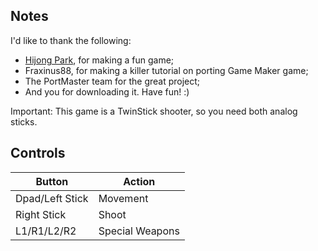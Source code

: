 ## Notes

I'd like to thank the following:
- [Hijong Park](https://store.steampowered.com/app/739260/Golden_Hornet/), for making a fun game;
- Fraxinus88, for making a killer tutorial on porting Game Maker game;
- The PortMaster team for the great project;
- And you for downloading it. Have fun! :)

Important: This game is a TwinStick shooter, so you need both analog sticks.

## Controls

| Button | Action |
|--|--| 
|Dpad/Left Stick| Movement
|Right Stick| Shoot
|L1/R1/L2/R2| Special Weapons

